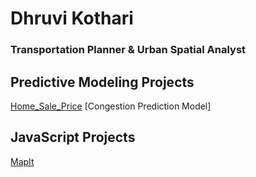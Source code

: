 # Dhruvi Kothari 
### Transportation Planner & Urban Spatial Analyst 

## Predictive Modeling Projects 
[Home_Sale_Price](Home_Sale_Price/HomeSalePrediction_Markdown.html)
[Congestion Prediction Model]

## JavaScript Projects  

[MapIt](MapIt/index.html)
